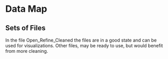 # Data Map 

## Sets of Files 
In the file Open_Refine_Cleaned the files are in a good state and can be used for visualizations. Other files, may be ready to use, but would benefit from more cleaning. 
